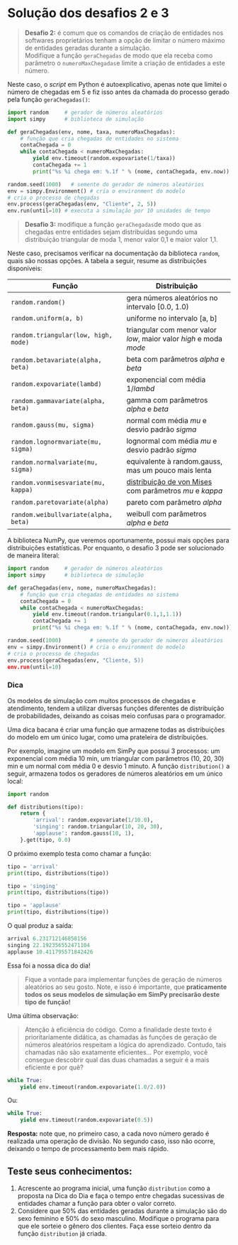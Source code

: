 # Solução dos desafios 2 e 3

> **Desafio 2:** é comum que os comandos de criação de entidades nos softwares proprietários tenham a opção de limitar o número máximo de entidades geradas durante a simulação.  
> Modifique a função `geraChegadas` de modo que ela receba como parâmetro o `numeroMaxChegadas`e limite a criação de entidades a este número.

Neste caso, o _script_ em Python é autoexplicativo, apenas note que limitei o número de chegadas em 5 e fiz isso antes da chamada do processo gerado pela função `geraChegadas()`:

```python
import random     # gerador de números aleatórios
import simpy      # biblioteca de simulação

def geraChegadas(env, nome, taxa, numeroMaxChegadas):
    # função que cria chegadas de entidades no sistema
    contaChegada = 0
    while contaChegada < numeroMaxChegadas:
        yield env.timeout(random.expovariate(1/taxa))
        contaChegada += 1
        print("%s %i chega em: %.1f " % (nome, contaChegada, env.now))

random.seed(1000)   # semente do gerador de números aleatórios
env = simpy.Environment() # cria o environment do modelo
# cria o processo de chegadas
env.process(geraChegadas(env, "Cliente", 2, 5)) 
env.run(until=10) # executa a simulação por 10 unidades de tempo
```

> **Desafio 3:** modifique a função `geraChegadas`de modo que as chegadas entre entidades sejam distribuídas segundo uma distribuição triangular de moda 1, menor valor 0,1 e maior valor 1,1.

Neste caso, precisamos verificar na documentação da biblioteca `random`, quais são nossas opções. A tabela a seguir, resume as distribuições disponíveis:

| **Função** | **Distribuição** |
| --- | --- |
| `random.random()` | gera números aleatórios no intervalo \[0.0, 1.0\) |
| `random.uniform(a, b)` | uniforme no intervalo \[a, b\] |
| `random.triangular(low, high, mode)` | triangular com menor valor _low_, maior valor _high_ e moda _mode_ |
| `random.betavariate(alpha, beta)` | beta com parâmetros _alpha_ e _beta_ |
| `random.expovariate(lambd)` | exponencial com média 1/_lambd_ |
| `random.gammavariate(alpha, beta)` | gamma com parâmetros _alpha_ e _beta_ |
| `random.gauss(mu, sigma)` | normal com média _mu_ e desvio padrão _sigma_ |
| `random.lognormvariate(mu, sigma)` | lognormal com média _mu_ e desvio padrão _sigma_ |
| `random.normalvariate(mu, sigma)` | equivalente à random.gauss, mas um pouco mais lenta |
| `random.vonmisesvariate(mu, kappa)` | [distribuição de von Mises](http://en.wikipedia.org/wiki/Von_Mises_distribution) com parâmetros _mu_ e _kappa_ |
| `random.paretovariate(alpha)` | pareto com parâmetro _alpha_ |
| `random.weibullvariate(alpha, beta)` | weibull com parâmetros _alpha_ e _beta_ |

A biblioteca NumPy, que veremos oportunamente, possui mais opções para distribuições estatísticas. Por enquanto, o desafio 3 pode ser solucionado de maneira literal:

```python
import random     # gerador de números aleatórios
import simpy      # biblioteca de simulação

def geraChegadas(env, nome, numeroMaxChegadas):
    # função que cria chegadas de entidades no sistema
    contaChegada = 0
    while contaChegada < numeroMaxChegadas:
        yield env.timeout(random.triangular(0.1,1,1.1))
        contaChegada += 1
        print("%s %i chega em: %.1f " % (nome, contaChegada, env.now)))

random.seed(1000)         # semente do gerador de números aleatórios
env = simpy.Environment() # cria o environment do modelo
# cria o processo de chegadas
env.process(geraChegadas(env, "Cliente, 5))
env.run(until=10)
```

### Dica

Os modelos de simulação com muitos processos de chegadas e atendimento, tendem a utilizar diversas funções diferentes de distribuição de probabilidades, deixando as coisas meio confusas para o programador.

Uma dica bacana é criar uma função que armazene todas as distribuições do modelo em um único lugar, como uma prateleira de distribuições.

Por exemplo, imagine um modelo em SimPy que possui 3 processos: um exponencial com média 10 min, um triangular com parâmetros \(10, 20, 30\) min e um normal com média 0 e desvio 1 minuto. A função `distribution()` a seguir, armazena todos os geradores de números aleatórios em um único local:

```python
import random

def distributions(tipo):
    return {
        'arrival': random.expovariate(1/10.0),
        'singing': random.triangular(10, 20, 30),
        'applause': random.gauss(10, 1),
    }.get(tipo, 0.0)
```

O próximo exemplo testa como chamar a função:

```python
tipo = 'arrival'
print(tipo, distributions(tipo))

tipo = 'singing'
print(tipo, distributions(tipo))

tipo = 'applause'
print(tipo, distributions(tipo))
```

O qual produz a saída:

```python
arrival 6.231712146858156
singing 22.192356552471104
applause 10.411795571842426
```

Essa foi a nossa dica do dia!

> Fique a vontade para implementar funções de geração de números aleatórios ao seu gosto. Note, e isso é importante, que **praticamente todos os seus modelos de simulação em SimPy precisarão deste tipo de função!**

Uma última observação:

> Atenção à eficiência do código. Como a finalidade deste texto é prioritariamente didática, as chamadas às funções de geração de números aleatórios respeitam a lógica do aprendizado. Contudo, tais chamadas não são exatamente eficientes... Por exemplo, você consegue descobrir qual das duas chamadas a seguir é a mais eficiente e por quê?

```python
while True:
    yield env.timeout(random.expovariate(1.0/2.0))
```

Ou:

```python
while True:
    yield env.timeout(random.expovariate(0.5))
```

**Resposta:** note que, no primeiro caso, a cada novo número gerado é realizada uma operação de divisão. No segundo caso, isso não ocorre, deixando o tempo de processamento bem mais rápido.

## Teste seus conhecimentos:

1. Acrescente ao programa inicial, uma função `distribution` como a proposta na Dica do Dia e faça o tempo entre chegadas sucessivas de entidades chamar a função para obter o valor correto.
2. Considere que 50% das entidades geradas durante a simulação são do sexo feminino e 50% do sexo masculino. Modifique o programa para que ele sorteie o gênero dos clientes. Faça esse sorteio dentro da função `distribution` já criada.



